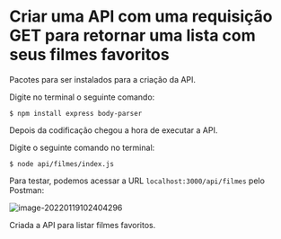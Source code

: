 # Criar uma API com uma requisição GET para retornar uma lista com seus filmes favoritos

Pacotes para ser instalados para a criação da API.

Digite no terminal o seguinte comando:

`$ npm install express body-parser`

Depois da codificação chegou a hora de executar a API.

Digite o seguinte comando no terminal:

`$ node api/filmes/index.js`



Para testar, podemos acessar a URL `localhost:3000/api/filmes` pelo Postman:

![image-20220119102404296](C:\Users\joao.duarte\AppData\Roaming\Typora\typora-user-images\image-20220119102404296.png)

Criada a API para listar filmes favoritos.

